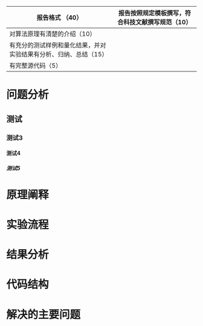| **报告格式**  **（****40****）**                             | 报告按照规定模板撰写，符合科技文献撰写规范（10） |
| ------------------------------------------------------------ | ------------------------------------------------ |
| 对算法原理有清楚的介绍（10）                                 |                                                  |
| 有充分的测试样例和量化结果，并对实验结果有分析、归纳、总结（15） |                                                  |
| 有完整源代码（5）                                            |                                                  |

# 问题分析

## 测试

### 测试3

#### 测试4

##### 测试5

# 原理阐释



# 实验流程



# 结果分析



# 代码结构



# 解决的主要问题
